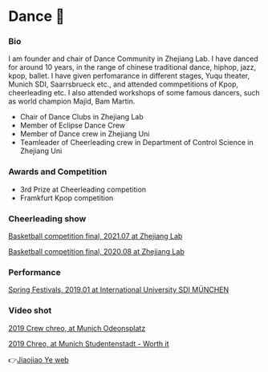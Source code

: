  Dance 💃
=============================================================



### Bio

I am founder and chair of Dance Community in Zhejiang Lab. I have danced for around 10 years, in the range of chinese traditional dance, hiphop, jazz, kpop, ballet. I have given perfomarance in different stages, Yuqu theater, Munich SDI, Saarrsbrueck etc., and attended commpetitions of Kpop, cheerleading etc. I also attended workshops of some famous dancers, such as world champion Majid, Bam Martin.

* Chair of Dance Clubs in Zhejiang Lab
* Member of Eclipse Dance Crew
* Member of Dance crew in Zhejiang Uni
* Teamleader of Cheerleading crew in Department of Control Science in Zhejiang Uni



### Awards and Competition

* 3rd Prize at Cheerleading competition
* Framkfurt Kpop competition



### Cheerleading show

[Basketball competition final, 2021.07 at Zhejiang Lab](https://www.bilibili.com/video/BV1n44y1m7An?spm_id_from=333.999.0.0)

[Basketball competition final, 2020.08 at Zhejiang Lab](https://www.bilibili.com/video/BV16V411m7hp?spm_id_from=333.999.0.0)



### Performance

[ Spring Festivals, 2019.01 at International University SDI MÜNCHEN](https://www.bilibili.com/video/BV1Qy4y1q7sW?spm_id_from=333.999.0.0)



### Video shot

[2019 Crew chreo, at Munich Odeonsplatz](https://www.bilibili.com/video/BV1m4411Z7rs?spm_id_from=333.999.0.0)

[2019 Chreo, at Munich Studentenstadt - Worth it](https://www.bilibili.com/video/BV1dJ411h7gM?spm_id_from=333.999.0.0)



👉[Jiaojiao Ye web](https://jiaojiaoye1994.github.io/jiaojiaoye.github.com/)